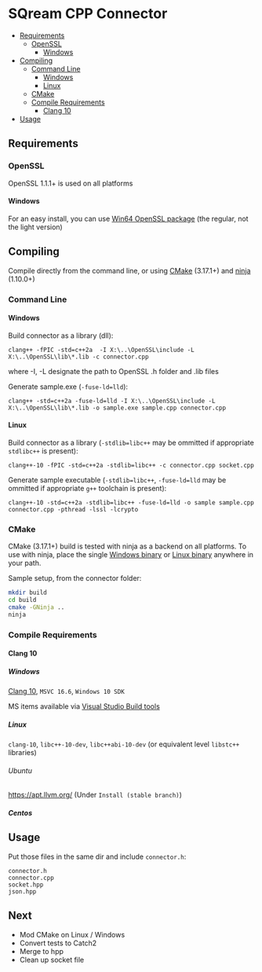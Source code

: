 # SQream CPP Connector

- [Requirements](#Requirements)
  * [OpenSSL](#OpenSSL)
    + [Windows](#Windows)
- [Compiling](#Compiling)
  * [Command Line](#Command-Line])
    + [Windows](#Windows)
    + [Linux](#Linux)
  * [CMake](#CMake)
  * [Compile Requirements](#Compile-Requirements)
    + [Clang 10](#Clang-10)
- [Usage](#Usage)




## Requirements

### OpenSSL
OpenSSL 1.1.1+ is used on all platforms

#### Windows
For an easy install, you can use [Win64 OpenSSL package](https://slproweb.com/products/Win32OpenSSL.html) (the regular, not the light version)


## Compiling

Compile directly from the command line, or using [CMake](https://cmake.org/download/) (3.17.1+) and [ninja](https://ninja-build.org) (1.10.0+)

### Command Line

#### Windows

Build connector as a library (dll):

`clang++ -fPIC -std=c++2a  -I X:\..\OpenSSL\include -L X:\..\OpenSSL\lib\*.lib -c connector.cpp`

where -I, -L designate the path to OpenSSL .h folder and .lib files

Generate sample.exe (`-fuse-ld=lld`):

`clang++ -std=c++2a -fuse-ld=lld -I X:\..\OpenSSL\include -L X:\..\OpenSSL\lib\*.lib -o sample.exe sample.cpp connector.cpp`

#### Linux

Build connector as a library (`-stdlib=libc++` may be ommitted if appropriate `stdlibc++` is present):

`clang++-10 -fPIC -std=c++2a -stdlib=libc++ -c connector.cpp socket.cpp`

Generate sample executable (`-stdlib=libc++`, `-fuse-ld=lld` may be ommitted if appropriate `g++` toolchain is present):

`clang++-10 -std=c++2a -stdlib=libc++ -fuse-ld=lld -o sample sample.cpp connector.cpp -pthread -lssl -lcrypto`

### CMake

CMake (3.17.1+) build is tested with ninja as a backend on all platforms. To use with ninja, place the single [Windows binary](https://github.com/ninja-build/ninja/releases/download/v1.10.0/ninja-win.zip) or [Linux binary](https://github.com/ninja-build/ninja/releases/download/v1.10.0/ninja-linux.zip) anywhere in your path.

Sample setup, from the connector folder:

```bash
mkdir build
cd build
cmake -GNinja ..
ninja
```
### Compile Requirements

#### Clang 10

##### Windows

[Clang 10](https://github.com/llvm/llvm-project/releases/download/llvmorg-10.0.0/LLVM-10.0.0-win64.exe), `MSVC 16.6`, `Windows 10 SDK`

MS items available via [Visual Studio Build tools](https://visualstudio.microsoft.com/visual-cpp-build-tools/)

##### Linux

`clang-10`, `libc++-10-dev`, `libc++abi-10-dev` (or equivalent level `libstc++` libraries)

###### Ubuntu

https://apt.llvm.org/  (Under `Install (stable branch)`)

##### Centos

## Usage

Put those files in the same dir and include `connector.h`:

```
connector.h
connector.cpp
socket.hpp
json.hpp
```

## Next
- Mod CMake on Linux / Windows
- Convert tests to Catch2
- Merge to hpp
- Clean up socket file
